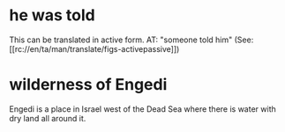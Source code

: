 # he was told

This can be translated in active form. AT: "someone told him" (See: [[rc://en/ta/man/translate/figs-activepassive]])

# wilderness of Engedi

Engedi is a place in Israel west of the Dead Sea where there is water with dry land all around it.

